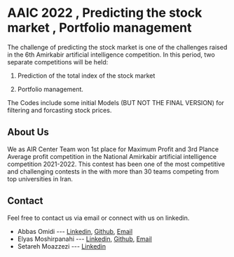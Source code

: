 # AAIC 2022 , Predicting the stock market , Portfolio management

The challenge of predicting the stock market is one of the challenges raised 
in the 6th Amirkabir artificial intelligence competition. In this period, two separate competitions will be held:

1) Prediction of the total index of the stock market

2) Portfolio management.

The Codes include some initial Models (BUT NOT THE FINAL VERSION) for filtering and forcasting stock prices.

## About Us
We as AIR Center Team won 1st place   for Maximum Profit and 3rd Plance Average profit competition in the National  Amirkabir artificial intelligence competition 2021-2022. 
This contest has been one of the most competitive and challenging contests in the with more than 30 teams competing 
from top universities in Iran.

## Contact
Feel free to contact us via email or connect with us on linkedin.

- Abbas Omidi --- [Linkedin](https://www.linkedin.com/in/abbasomidi77/), [Github](https://github.com/abbasomidi77), [Email](mailto:abbasomidi77@gmail.com)
- Elyas Moshirpanahi --- [Linkedin](https://www.linkedin.com/in/ElyasMoshirpanahi1997), [Github](https://github.com/elyas1376), [Email](mailto:elyasmoshirpanahe1376@gmail.com)
- Setareh Moazzezi ---  [Linkedin](https://www.linkedin.com/in/setareh-moazzezi-a1679182)
